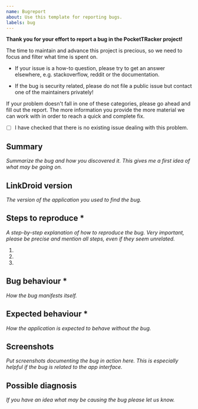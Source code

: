 ```yaml
---
name: Bugreport
about: Use this template for reporting bugs.
labels: bug
---
```

**Thank you for your effort to report a bug in the PocketTRacker project!**

The time to maintain and advance this project is precious, so we need to focus and filter what time is spent on.

- If your issue is a how-to question, please try to get an answer elsewhere, e.g. stackoverflow, reddit or the documentation.

- If the bug is security related, please do not file a public issue but contact one of the maintainers privately!

If your problem doesn't fall in one of these categories, please go ahead and fill out the report. The more information you provide the more material we can work with in order to reach a quick and complete fix.

- [ ] I have checked that there is no existing issue dealing with this problem.

## Summary

*Summarize the bug and how you discovered it. This gives me a first idea of what may be going on.*


## LinkDroid version

*The version of the application you used to find the bug.*


## Steps to reproduce *

*A step-by-step explanation of how to reproduce the bug. Very important, please be precise and mention all steps, even if they seem unrelated.*

1.
2.
3.

## Bug behaviour *

*How the bug manifests itself.*


## Expected behaviour *

*How the application is expected to behave without the bug.*


## Screenshots

*Put screenshots documenting the bug in action here. This is especially helpful if the bug is related to the app interface.*


## Possible diagnosis

*If you have an idea what may be causing the bug please let us know.*
